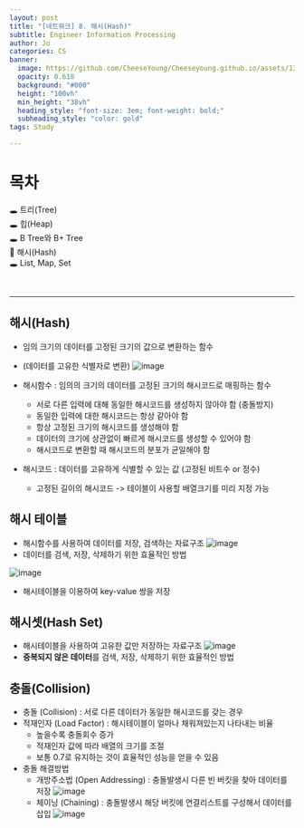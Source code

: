 ```yaml
---
layout: post
title: "[네트워크] 8. 해시(Hash)"
subtitle: Engineer Information Processing
author: Jo
categories: CS
banner:
  image: https://github.com/CheeseYoung/Cheeseyoung.github.io/assets/132384527/7158e4af-c08e-4639-9986-0c29e18f7973
  opacity: 0.618
  background: "#000"
  height: "100vh"
  min_height: "38vh"
  heading_style: "font-size: 3em; font-weight: bold;"
  subheading_style: "color: gold"
tags: Study

---
```


# 목차
🕳 트리(Tree) <br>
🕳 힙(Heap) <br>
🕳 B Tree와 B+ Tree <br>
📌 해시(Hash)<br>
🕳 List, Map, Set <br>

<br>
<hr>

## 해시(Hash)
- 임의 크기의 데이터를 고정된 크기의 값으로 변환하는 함수
- (데이터를 고유한 식별자로 변환)
![image](https://github.com/CheeseYoung/Cheeseyoung.github.io/assets/132384527/7158e4af-c08e-4639-9986-0c29e18f7973)

- 해시함수 : 임의의 크기의 데이터를 고정된 크기의 해시코드로 매핑하는 함수
  - 서로 다른 입력에 대해 동일한 해시코드를 생성하지 않아야 함 (충돌방지)
  - 동일한 입력에 대한 해시코드는 항상 같아야 함
  - 항상 고정된 크기의 해시코드를 생성해야 함
  - 데이터의 크기에 상관없이 빠르게 해시코드를 생성할 수 있어야 함
  - 해시코드로 변환할 때 해시코드의 분포가 균일해야 함
- 해시코드 : 데이터를 고유하게 식별할 수 있는 값 (고정된 비트수 or 정수)
  - 고정된 길이의 해시코드 -> 테이블이 사용할 배열크기를 미리 지정 가능

## 해시 테이블
- 해시함수를 사용하여 데이터를 저장, 검색하는 자료구조
![image](https://github.com/CheeseYoung/Cheeseyoung.github.io/assets/132384527/8f19c966-a75b-4adb-ace9-67cb5aff6474)
- 데이터를 검색, 저장, 삭제하기 위한 효율적인 방법

![image](https://github.com/CheeseYoung/Cheeseyoung.github.io/assets/132384527/6fd6badd-b1bb-4cc4-b392-3df8e22ba7d9)
- 해시테이블을 이용하여 key-value 쌍을 저장

## 해시셋(Hash Set)
- 해시테이블을 사용하여 고유한 값만 저장하는 자료구조
![image](https://github.com/CheeseYoung/Cheeseyoung.github.io/assets/132384527/115f980d-dea3-4250-85de-c9ddf6d79ee1)
- <b>중복되지 않은 데이터</b>를 검색, 저장, 삭제하기 위한 효율적인 방법

## 충돌(Collision)
- 충돌 (Collision) : 서로 다른 데이터가 동일한 해시코드를 갖는 경우
- 적재인자 (Load Factor) : 해시테이블이 얼마나 채워져있는지 나타내는 비율
  - 높을수록 충돌회수 증가
  - 적재인자 값에 따라 배열의 크기를 조절
  - 보통 0.7로 유지하는 것이 효율적인 성능을 얻을 수 있음
- 충돌 해결방법
  - 개방주소법 (Open Addressing) : 충돌발생시 다른 빈 버킷을 찾아 데이터를 저장
    ![image](https://github.com/CheeseYoung/Cheeseyoung.github.io/assets/132384527/0223295e-3efa-4a9d-8aee-591fcb20cded)
  - 체이닝 (Chaining) : 충돌발생시 해당 버킷에 연결리스트를 구성해서 데이터를 삽입
    ![image](https://github.com/CheeseYoung/Cheeseyoung.github.io/assets/132384527/da36cfbc-18d9-456d-aeec-757653710f68)



















